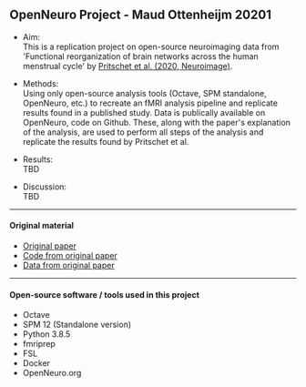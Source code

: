 ## OpenNeuro Project - Maud Ottenheijm 20201

- Aim:\
This is a replication project on open-source neuroimaging data from 'Functional reorganization of brain networks across the human menstrual cycle' by [Pritschet et al. (2020, Neuroimage)](https://www.sciencedirect.com/science/article/pii/S1053811920305772).

- Methods:\
Using only open-source analysis tools (Octave, SPM standalone, OpenNeuro, etc.) to recreate an fMRI analysis pipeline and replicate results found in a published study. Data is publically available on OpenNeuro, code on Github. These, along with the paper's explanation of the analysis, are used to perform all steps of the analysis and replicate the results found by Pritschet et al.

- Results:\
TBD

- Discussion:\
TBD

-----------------------------------

#### Original material

- [Original paper](https://www.sciencedirect.com/science/article/pii/S1053811920305772)
- [Code from original paper](https://github.com/tsantander/PritschetSantander2020_NI_Hormones)
- [Data from original paper](https://openneuro.org/datasets/ds002674/versions/1.0.5)

-----------------------------------

#### Open-source software / tools used in this project

- Octave
- SPM 12 (Standalone version)
- Python 3.8.5
- fmriprep
- FSL
- Docker
- OpenNeuro.org